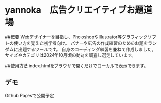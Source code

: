 # yannoka　広告クリエイティブお題道場

##概要
Webデザイナーを目指し、PhotoshopやIllustrator等グラフィックソフトの使い方を覚えた初学者向け。
バナーや広告の作成練習のためのお題をランダムに出題するツールです。
自身のコーディング練習を兼ねて作成しました。
サイズやカテゴリは2024年10月頃の動向を調査し選定しています。

##使用方法
index.htmlをブラウザで開くだけでローカルで表示できます。

## デモ
Github Pagesで公開予定
